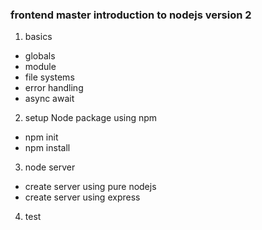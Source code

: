 ### frontend master introduction to nodejs version 2

1. basics

- globals
- module
- file systems
- error handling
- async await

2. setup Node package using npm

- npm init
- npm install <packagename>

3. node server

- create server using pure nodejs
- create server using express

4. test
